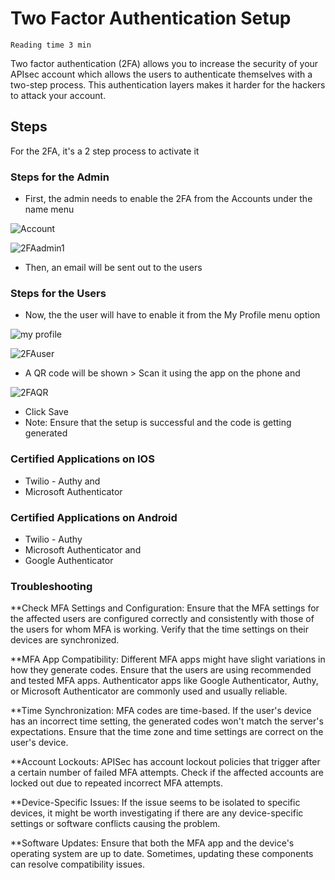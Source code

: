 # Two Factor Authentication Setup


`Reading time 3 min`

Two factor authentication (2FA) allows you to increase the security of your APIsec account which allows the users to authenticate themselves with a two-step process.  This authentication layers makes it harder for the hackers to attack your account.

## Steps

For the 2FA, it's a 2 step process to activate it

### Steps for the Admin
- First, the admin needs to enable the 2FA from the Accounts under the name menu

![Account](https://user-images.githubusercontent.com/105206963/220571253-09e08e65-a186-491c-ba6a-8f24d9345df6.png)

![2FAadmin1](https://user-images.githubusercontent.com/105206963/220570278-943a7294-6784-405e-9154-e3373e929c66.png)

- Then, an email will be sent out to the users

### Steps for the Users
- Now, the the user will have to enable it from the My Profile menu option 

![my profile](https://user-images.githubusercontent.com/105206963/220571745-0e06852e-deaf-49a6-b845-dacc822e2019.png)

![2FAuser](https://user-images.githubusercontent.com/105206963/220571858-6450b4e7-1bd6-474d-81aa-bb6e9d416f15.png)

- A QR code will be shown > Scan it using the app on the phone and 

![2FAQR](https://user-images.githubusercontent.com/105206963/220572117-598a8ae0-b1c8-4eec-a0c4-b22be6c69891.png)

- Click Save
- Note: Ensure that the setup is successful and the code is getting generated


### Certified Applications on IOS
- Twilio - Authy and
- Microsoft Authenticator

### Certified Applications on Android
- Twilio - Authy
- Microsoft Authenticator and
- Google Authenticator


### Troubleshooting ###

**Check MFA Settings and Configuration:
Ensure that the MFA settings for the affected users are configured correctly and consistently with those of the users for whom MFA is working. Verify that the time settings on their devices are synchronized.

**MFA App Compatibility:
Different MFA apps might have slight variations in how they generate codes. Ensure that the users are using recommended and tested MFA apps. Authenticator apps like Google Authenticator, Authy, or Microsoft Authenticator are commonly used and usually reliable.

**Time Synchronization:
MFA codes are time-based. If the user's device has an incorrect time setting, the generated codes won't match the server's expectations. Ensure that the time zone and time settings are correct on the user's device.

**Account Lockouts:
APISec has account lockout policies that trigger after a certain number of failed MFA attempts. Check if the affected accounts are locked out due to repeated incorrect MFA attempts.

**Device-Specific Issues:
If the issue seems to be isolated to specific devices, it might be worth investigating if there are any device-specific settings or software conflicts causing the problem.

**Software Updates:
Ensure that both the MFA app and the device's operating system are up to date. Sometimes, updating these components can resolve compatibility issues.
